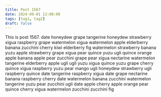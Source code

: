 ```yaml
---
title: Post 1567
date: 2024-09-01 12:00:00
tags: [tag1, tag2]
draft: false
---
```

This is post 1567.
date
honeydew
grape
tangerine
honeydew
strawberry
xigua
raspberry
grape
watermelon
xigua
watermelon
apple
elderberry
banana
zucchini
cherry
kiwi
elderberry
fig
watermelon
strawberry
banana
yuzu
apple
strawberry
grape
xigua
pear
quince
yuzu
ugli
quince
orange
apple
banana
apple
pear
zucchini
grape
pear
xigua
nectarine
watermelon
tangerine
elderberry
apple
ugli
ugli
yuzu
xigua
quince
yuzu
grape
cherry
quince
xigua
raspberry
yuzu
pear
mango
ugli
honeydew
strawberry
ugli
raspberry
quince
date
tangerine
raspberry
xigua
date
grape
nectarine
banana
raspberry
cherry
date
watermelon
banana
zucchini
watermelon
tangerine
yuzu
pear
zucchini
ugli
date
apple
cherry
apple
orange
pear
quince
cherry
xigua
watermelon
zucchini
zucchini
fig
